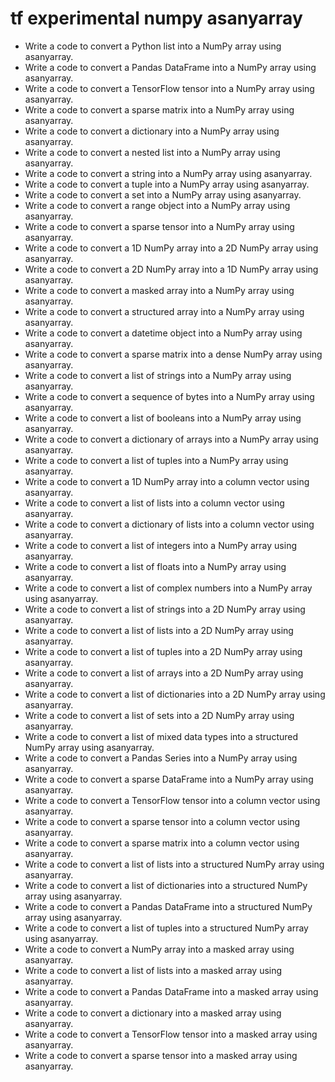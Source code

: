 # tf experimental numpy asanyarray

- Write a code to convert a Python list into a NumPy array using asanyarray.
- Write a code to convert a Pandas DataFrame into a NumPy array using asanyarray.
- Write a code to convert a TensorFlow tensor into a NumPy array using asanyarray.
- Write a code to convert a sparse matrix into a NumPy array using asanyarray.
- Write a code to convert a dictionary into a NumPy array using asanyarray.
- Write a code to convert a nested list into a NumPy array using asanyarray.
- Write a code to convert a string into a NumPy array using asanyarray.
- Write a code to convert a tuple into a NumPy array using asanyarray.
- Write a code to convert a set into a NumPy array using asanyarray.
- Write a code to convert a range object into a NumPy array using asanyarray.
- Write a code to convert a sparse tensor into a NumPy array using asanyarray.
- Write a code to convert a 1D NumPy array into a 2D NumPy array using asanyarray.
- Write a code to convert a 2D NumPy array into a 1D NumPy array using asanyarray.
- Write a code to convert a masked array into a NumPy array using asanyarray.
- Write a code to convert a structured array into a NumPy array using asanyarray.
- Write a code to convert a datetime object into a NumPy array using asanyarray.
- Write a code to convert a sparse matrix into a dense NumPy array using asanyarray.
- Write a code to convert a list of strings into a NumPy array using asanyarray.
- Write a code to convert a sequence of bytes into a NumPy array using asanyarray.
- Write a code to convert a list of booleans into a NumPy array using asanyarray.
- Write a code to convert a dictionary of arrays into a NumPy array using asanyarray.
- Write a code to convert a list of tuples into a NumPy array using asanyarray.
- Write a code to convert a 1D NumPy array into a column vector using asanyarray.
- Write a code to convert a list of lists into a column vector using asanyarray.
- Write a code to convert a dictionary of lists into a column vector using asanyarray.
- Write a code to convert a list of integers into a NumPy array using asanyarray.
- Write a code to convert a list of floats into a NumPy array using asanyarray.
- Write a code to convert a list of complex numbers into a NumPy array using asanyarray.
- Write a code to convert a list of strings into a 2D NumPy array using asanyarray.
- Write a code to convert a list of lists into a 2D NumPy array using asanyarray.
- Write a code to convert a list of tuples into a 2D NumPy array using asanyarray.
- Write a code to convert a list of arrays into a 2D NumPy array using asanyarray.
- Write a code to convert a list of dictionaries into a 2D NumPy array using asanyarray.
- Write a code to convert a list of sets into a 2D NumPy array using asanyarray.
- Write a code to convert a list of mixed data types into a structured NumPy array using asanyarray.
- Write a code to convert a Pandas Series into a NumPy array using asanyarray.
- Write a code to convert a sparse DataFrame into a NumPy array using asanyarray.
- Write a code to convert a TensorFlow tensor into a column vector using asanyarray.
- Write a code to convert a sparse tensor into a column vector using asanyarray.
- Write a code to convert a sparse matrix into a column vector using asanyarray.
- Write a code to convert a list of lists into a structured NumPy array using asanyarray.
- Write a code to convert a list of dictionaries into a structured NumPy array using asanyarray.
- Write a code to convert a Pandas DataFrame into a structured NumPy array using asanyarray.
- Write a code to convert a list of tuples into a structured NumPy array using asanyarray.
- Write a code to convert a NumPy array into a masked array using asanyarray.
- Write a code to convert a list of lists into a masked array using asanyarray.
- Write a code to convert a Pandas DataFrame into a masked array using asanyarray.
- Write a code to convert a dictionary into a masked array using asanyarray.
- Write a code to convert a TensorFlow tensor into a masked array using asanyarray.
- Write a code to convert a sparse tensor into a masked array using asanyarray.